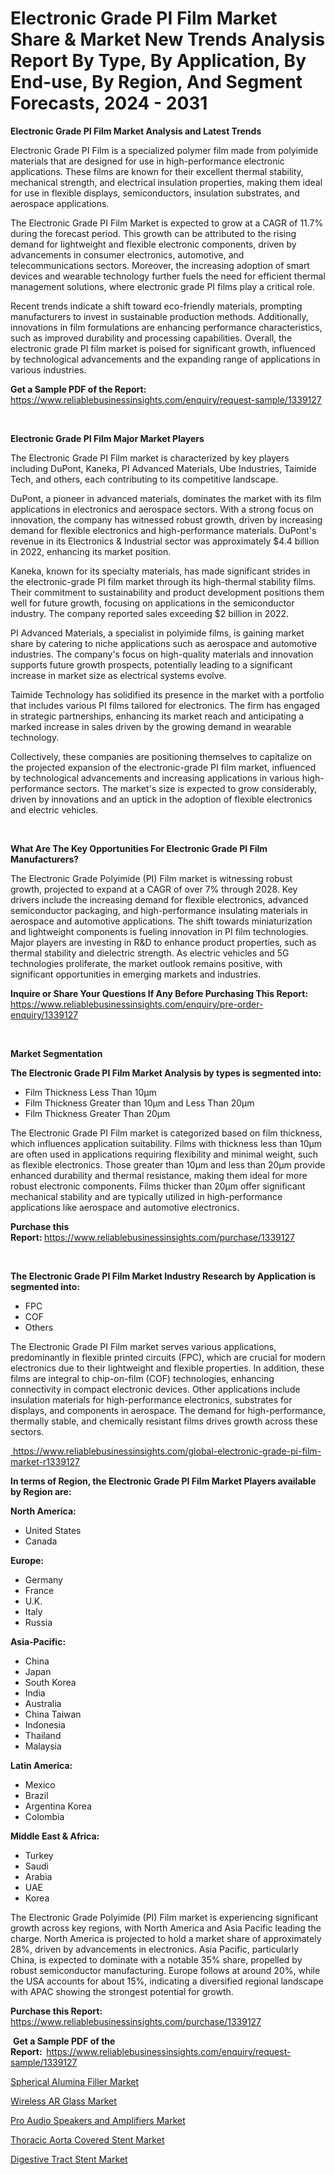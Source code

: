 <p><h1>Electronic Grade PI Film Market Share & Market New Trends Analysis Report By Type, By Application, By End-use, By Region, And Segment Forecasts, 2024 - 2031</h1></p><p><strong>Electronic Grade PI Film Market Analysis and Latest Trends</strong></p>
<p><p>Electronic Grade PI Film is a specialized polymer film made from polyimide materials that are designed for use in high-performance electronic applications. These films are known for their excellent thermal stability, mechanical strength, and electrical insulation properties, making them ideal for use in flexible displays, semiconductors, insulation substrates, and aerospace applications.</p><p>The Electronic Grade PI Film Market is expected to grow at a CAGR of 11.7% during the forecast period. This growth can be attributed to the rising demand for lightweight and flexible electronic components, driven by advancements in consumer electronics, automotive, and telecommunications sectors. Moreover, the increasing adoption of smart devices and wearable technology further fuels the need for efficient thermal management solutions, where electronic grade PI films play a critical role. </p><p>Recent trends indicate a shift toward eco-friendly materials, prompting manufacturers to invest in sustainable production methods. Additionally, innovations in film formulations are enhancing performance characteristics, such as improved durability and processing capabilities. Overall, the electronic grade PI film market is poised for significant growth, influenced by technological advancements and the expanding range of applications in various industries.</p></p>
<p><strong>Get a Sample PDF of the Report:&nbsp;</strong> <a href="https://www.reliablebusinessinsights.com/enquiry/request-sample/1339127?utm_campaign=48&utm_medium=2&utm_source=Github&utm_content=ia&utm_term=13102024&utm_id=electronic-grade-pi-film">https://www.reliablebusinessinsights.com/enquiry/request-sample/1339127</a></p>
<p>&nbsp;</p>
<p><strong>Electronic Grade PI Film Major Market Players</strong></p>
<p><p>The Electronic Grade PI Film market is characterized by key players including DuPont, Kaneka, PI Advanced Materials, Ube Industries, Taimide Tech, and others, each contributing to its competitive landscape. </p><p>DuPont, a pioneer in advanced materials, dominates the market with its film applications in electronics and aerospace sectors. With a strong focus on innovation, the company has witnessed robust growth, driven by increasing demand for flexible electronics and high-performance materials. DuPont's revenue in its Electronics & Industrial sector was approximately $4.4 billion in 2022, enhancing its market position.</p><p>Kaneka, known for its specialty materials, has made significant strides in the electronic-grade PI film market through its high-thermal stability films. Their commitment to sustainability and product development positions them well for future growth, focusing on applications in the semiconductor industry. The company reported sales exceeding $2 billion in 2022.</p><p>PI Advanced Materials, a specialist in polyimide films, is gaining market share by catering to niche applications such as aerospace and automotive industries. The company's focus on high-quality materials and innovation supports future growth prospects, potentially leading to a significant increase in market size as electrical systems evolve.</p><p>Taimide Technology has solidified its presence in the market with a portfolio that includes various PI films tailored for electronics. The firm has engaged in strategic partnerships, enhancing its market reach and anticipating a marked increase in sales driven by the growing demand in wearable technology.</p><p>Collectively, these companies are positioning themselves to capitalize on the projected expansion of the electronic-grade PI film market, influenced by technological advancements and increasing applications in various high-performance sectors. The market's size is expected to grow considerably, driven by innovations and an uptick in the adoption of flexible electronics and electric vehicles.</p></p>
<p>&nbsp;</p>
<p><strong>What Are The Key Opportunities For Electronic Grade PI Film Manufacturers?</strong></p>
<p><p>The Electronic Grade Polyimide (PI) Film market is witnessing robust growth, projected to expand at a CAGR of over 7% through 2028. Key drivers include the increasing demand for flexible electronics, advanced semiconductor packaging, and high-performance insulating materials in aerospace and automotive applications. The shift towards miniaturization and lightweight components is fueling innovation in PI film technologies. Major players are investing in R&D to enhance product properties, such as thermal stability and dielectric strength. As electric vehicles and 5G technologies proliferate, the market outlook remains positive, with significant opportunities in emerging markets and industries.</p></p>
<p><strong>Inquire or Share Your Questions If Any Before Purchasing This Report:</strong> <a href="https://www.reliablebusinessinsights.com/enquiry/pre-order-enquiry/1339127?utm_campaign=48&utm_medium=2&utm_source=Github&utm_content=ia&utm_term=13102024&utm_id=electronic-grade-pi-film">https://www.reliablebusinessinsights.com/enquiry/pre-order-enquiry/1339127</a></p>
<p>&nbsp;</p>
<p><strong>Market Segmentation</strong></p>
<p><strong>The Electronic Grade PI Film Market Analysis by types is segmented into:</strong></p>
<p><ul><li>Film Thickness Less Than 10µm</li><li>Film Thickness Greater than 10µm and Less Than 20µm</li><li>Film Thickness Greater Than 20µm</li></ul></p>
<p><p>The Electronic Grade PI Film market is categorized based on film thickness, which influences application suitability. Films with thickness less than 10µm are often used in applications requiring flexibility and minimal weight, such as flexible electronics. Those greater than 10µm and less than 20µm provide enhanced durability and thermal resistance, making them ideal for more robust electronic components. Films thicker than 20µm offer significant mechanical stability and are typically utilized in high-performance applications like aerospace and automotive electronics.</p></p>
<p><strong>Purchase this Report:&nbsp;</strong><a href="https://www.reliablebusinessinsights.com/purchase/1339127?utm_campaign=48&utm_medium=2&utm_source=Github&utm_content=ia&utm_term=13102024&utm_id=electronic-grade-pi-film">https://www.reliablebusinessinsights.com/purchase/1339127</a></p>
<p>&nbsp;</p>
<p><strong>The Electronic Grade PI Film Market Industry Research by Application is segmented into:</strong></p>
<p><ul><li>FPC</li><li>COF</li><li>Others</li></ul></p>
<p><p>The Electronic Grade PI Film market serves various applications, predominantly in flexible printed circuits (FPC), which are crucial for modern electronics due to their lightweight and flexible properties. In addition, these films are integral to chip-on-film (COF) technologies, enhancing connectivity in compact electronic devices. Other applications include insulation materials for high-performance electronics, substrates for displays, and components in aerospace. The demand for high-performance, thermally stable, and chemically resistant films drives growth across these sectors.</p></p>
<p><a href="https://www.reliablebusinessinsights.com/global-electronic-grade-pi-film-market-r1339127?utm_campaign=48&utm_medium=2&utm_source=Github&utm_content=ia&utm_term=13102024&utm_id=electronic-grade-pi-film">&nbsp;https://www.reliablebusinessinsights.com/global-electronic-grade-pi-film-market-r1339127</a></p>
<p><strong>In terms of Region, the Electronic Grade PI Film Market Players available by Region are:</strong></p>
<p>
    <p> <strong> North America: </strong>
        <ul>
            <li>United States</li>
            <li>Canada</li>
        </ul>
        </p> 
    <p> <strong> Europe: </strong>
        <ul>
            <li>Germany</li>
            <li>France</li>
            <li>U.K.</li>
            <li>Italy</li>
            <li>Russia</li>
        </ul>
        </p> 
    <p> <strong> Asia-Pacific: </strong>
        <ul>
            <li>China</li>
            <li>Japan</li>
            <li>South Korea</li>
            <li>India</li>
            <li>Australia</li>
            <li>China Taiwan</li>
            <li>Indonesia</li>
            <li>Thailand</li>
            <li>Malaysia</li>
        </ul>
        </p> 
    <p> <strong> Latin America: </strong>
        <ul>
            <li>Mexico</li>
            <li>Brazil</li>
            <li>Argentina Korea</li>
            <li>Colombia</li>
        </ul>
        </p> 
    <p> <strong> Middle East & Africa: </strong>
        <ul>
            <li>Turkey</li>
            <li>Saudi</li>
            <li>Arabia</li>
            <li>UAE</li>
            <li>Korea</li>
        </ul>
    </p>
    </p>
<p><p>The Electronic Grade Polyimide (PI) Film market is experiencing significant growth across key regions, with North America and Asia Pacific leading the charge. North America is projected to hold a market share of approximately 28%, driven by advancements in electronics. Asia Pacific, particularly China, is expected to dominate with a notable 35% share, propelled by robust semiconductor manufacturing. Europe follows at around 20%, while the USA accounts for about 15%, indicating a diversified regional landscape with APAC showing the strongest potential for growth.</p></p>
<p><strong>Purchase this Report: </strong><a href="https://www.reliablebusinessinsights.com/purchase/1339127?utm_campaign=48&utm_medium=2&utm_source=Github&utm_content=ia&utm_term=13102024&utm_id=electronic-grade-pi-film">https://www.reliablebusinessinsights.com/purchase/1339127</a></p>
<p>&nbsp;<strong>Get a Sample PDF of the Report:&nbsp;&nbsp;</strong><a href="https://www.reliablebusinessinsights.com/enquiry/request-sample/1339127?utm_campaign=48&utm_medium=2&utm_source=Github&utm_content=ia&utm_term=13102024&utm_id=electronic-grade-pi-film">https://www.reliablebusinessinsights.com/enquiry/request-sample/1339127</a></p>
<p><strong></strong></p>
<p><p><a href="https://github.com/DorinaOsmani364/Market-Research-Report-List-1/blob/main/spherical-alumina-filler-market.md?utm_campaign=48&utm_medium=2&utm_source=Github&utm_content=ia&utm_term=13102024&utm_id=electronic-grade-pi-film">Spherical Alumina Filler Market</a></p><p><a href="https://www.linkedin.com/pulse/wireless-ar-glass-market-analysis-report-global-insights-vmq6e?utm_campaign=48&utm_medium=2&utm_source=Github&utm_content=ia&utm_term=13102024&utm_id=electronic-grade-pi-film">Wireless AR Glass Market</a></p><p><a href="https://github.com/Armeladukagjini693/Market-Research-Report-List-1/blob/main/pro-audio-speakers-and-amplifiers-market.md?utm_campaign=48&utm_medium=2&utm_source=Github&utm_content=ia&utm_term=13102024&utm_id=electronic-grade-pi-film">Pro Audio Speakers and Amplifiers Market</a></p><p><a href="https://www.linkedin.com/pulse/thoracic-aorta-covered-stent-market-industry-landscape-growth-mopwe?utm_campaign=48&utm_medium=2&utm_source=Github&utm_content=ia&utm_term=13102024&utm_id=electronic-grade-pi-film">Thoracic Aorta Covered Stent Market</a></p><p><a href="https://www.linkedin.com/pulse/digestive-tract-stent-industry-insights-report-analyzing-market-cxocf?utm_campaign=48&utm_medium=2&utm_source=Github&utm_content=ia&utm_term=13102024&utm_id=electronic-grade-pi-film">Digestive Tract Stent Market</a></p></p>